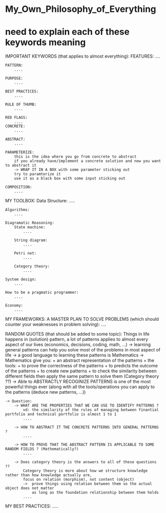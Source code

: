 # My_Own_Philosophy_of_Everything

# need to explain each of these keywords meaning 
IMPORTANT KEYWORDS (that applies to almost everything):
	FEATURES:
        .... 

	PATTERN:
        ....

	PURPOSE:
        ....

	BEST PRACTICES:
        ....

	RULE OF THUMB:
        ....

	RED FLAGS:
        ....
    CONCRETE: 
        ....

    ABSTRACT: 
        ....

	PARAMETERIZE:  
        this is the idea where you go from concrete to abstract
        if you already have/implement a concrete solution and now you want to abstract it  
        -> WRAP IT IN A BOX with some parameter sticking out
        try to paramterize it  
        use it as a black box with some input sticking out 

    COMPOSITION:
        ....

MY TOOLBOX: 
    Data Structure:
        .....

    Algorithms: 
        ....

    Diagramatic Reasoning: 
        State machine:  
            ....

        String diagram:
            ....

        Petri net: 
            .... 

        Category theory:
            ....

    System design: 
        ....

    How to be a pragmatic programmer: 
        ....

    Economy: 
        ....


MY FRAMEWORKS: 
    A MASTER PLAN TO SOLVE PROBLEMS (which should counter your weaknesses in problem solving):
        ....

RANDOM QUOTES (that should be added to some topic):
    Things in life happens in (solution) pattern, a lot of patterns applies to almost every aspect of our lives (economics, decisions, coding, math, ...)
        -> learning general patterns can help you solve most of the problems in most aspect of life
        -> a good language to learning these patterns is Mathematics
        -> Mathematics give you: 
            + an abstract representation of the patterns 
            + the tools:
                + to prove the correctness of the patterns 
                + to predicts the outcome of the patterns
                + to create new patterns 
                + to check the similarity between different fields then apply the same pattern to solve them (Category theory ??)
        -> Able to ABSTRACTLY RECOGINIZE PATTERNS is one of the most powerful things ever (along with all the tools/operations you can apply to the patterns (deduce new patterns, ...))

    -> Question: 
        -> WHAT ARE THE PROPERTIES THAT WE CAN USE TO IDENTIFY PATTERNS ? 
            vd: the similarity of the rules of managing between finantial portfolio and technical portfolio is almost 1 to 1 
            ....

        -> HOW TO ABSTRACT IT THE CONCRETE PATTERNS INTO GENERAL PATTERNS ? 
            ....

        -> HOW TO PROVE THAT THE ABSTRACT PATTERN IS APPLICABLE TO SOME RANDOM FIELDS ? (Mathematically?)
            ....

        -> Does category theory is the answers to all of these questions ?? 
            Category theory is more about how we structure knowledge rather than how knowledge actually are,
            focus on relation (morphism), not content (object)  
            ->  prove things using relation between them so the actual object does not matter 
                as long as the foundation relationship between them holds  
            ....


MY BEST PRACTICES: 
    .....
